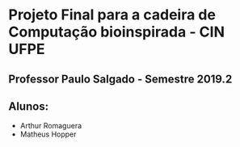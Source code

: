 # Projeto Final para a cadeira de Computação bioinspirada - CIN UFPE

## Professor Paulo Salgado - Semestre 2019.2

  ## Alunos:
  - Arthur Romaguera
  - Matheus Hopper
